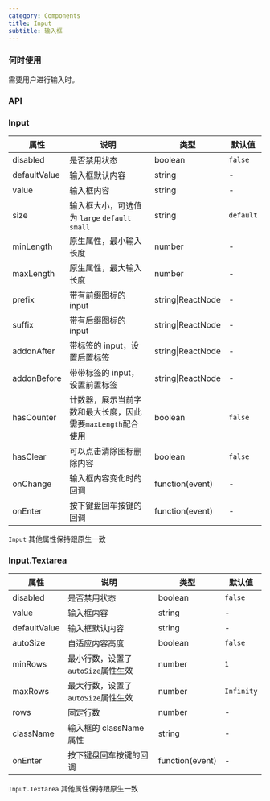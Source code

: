 ```yaml
---
category: Components
title: Input
subtitle: 输入框
---
```


### 何时使用

需要用户进行输入时。

### API

### Input

| 属性         | 说明                                                        | 类型              | 默认值    |
| ------------ | ----------------------------------------------------------- | ----------------- | --------- |
| disabled     | 是否禁用状态                                                | boolean           | `false`   |
| defaultValue | 输入框默认内容                                              | string            | -         |
| value        | 输入框内容                                                  | string            | -         |
| size         | 输入框大小，可选值为 `large` `default` `small`              | string            | `default` |
| minLength    | 原生属性，最小输入长度                                      | number            | -         |
| maxLength    | 原生属性，最大输入长度                                      | number            | -         |
| prefix       | 带有前缀图标的 input                                        | string\|ReactNode | -         |
| suffix       | 带有后缀图标的 input                                        | string\|ReactNode | -         |
| addonAfter   | 带标签的 input，设置后置标签                                | string\|ReactNode | -         |
| addonBefore  | 带带标签的 input，设置前置标签                              | string\|ReactNode | -         |
| hasCounter   | 计数器，展示当前字数和最大长度，因此需要`maxLength`配合使用 | boolean           | `false`   |
| hasClear     | 可以点击清除图标删除内容                                    | boolean           | `false`   |
| onChange     | 输入框内容变化时的回调                                      | function(event)   | -         |
| onEnter      | 按下键盘回车按键的回调                                      | function(event)   | -         |

`Input` 其他属性保持跟原生一致

### Input.Textarea

| 属性         | 说明                               | 类型            | 默认值     |
| ------------ | ---------------------------------- | --------------- | ---------- |
| disabled     | 是否禁用状态                       | boolean         | `false`    |
| value        | 输入框内容                         | string          | -          |
| defaultValue | 输入框默认内容                     | string          | -          |
| autoSize     | 自适应内容高度                     | boolean         | `false`    |
| minRows      | 最小行数，设置了`autoSize`属性生效 | number          | `1`        |
| maxRows      | 最大行数，设置了`autoSize`属性生效 | number          | `Infinity` |
| rows         | 固定行数                           | number          | -          |
| className    | 输入框的 className 属性            | string          | -          |
| onEnter      | 按下键盘回车按键的回调             | function(event) | -          |

`Input.Textarea` 其他属性保持跟原生一致
